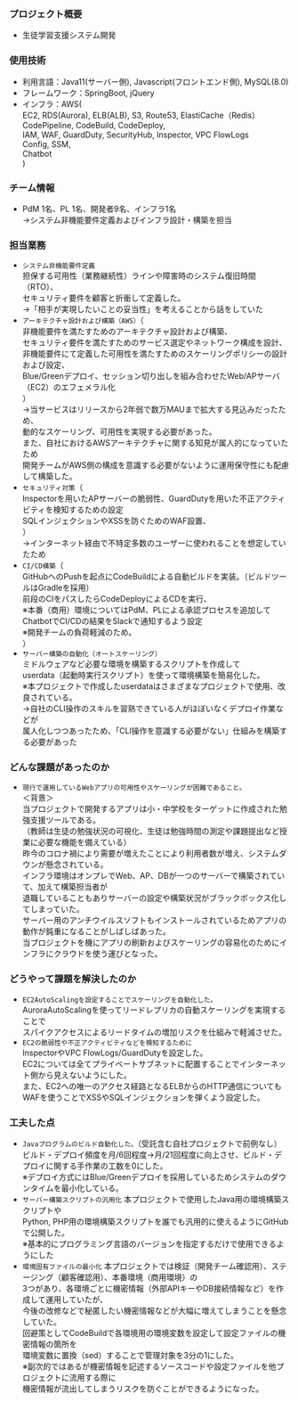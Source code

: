 ### プロジェクト概要
- 生徒学習支援システム開発

### 使用技術
- 利用言語：Java11(サーバー側), Javascript(フロントエンド側), MySQL(8.0)
- フレームワーク：SpringBoot, jQuery
- インフラ：AWS(<br>
  EC2, RDS(Aurora), ELB(ALB), S3, Route53, ElastiCache（Redis）<br>
  CodePipeline, CodeBuild, CodeDeploy,<br>
  IAM, WAF, GuardDuty, SecurityHub, Inspector, VPC FlowLogs<br>
  Config, SSM,<br>
  Chatbot<br>
  )

### チーム情報
- PdM 1名、PL 1名、開発者9名、インフラ1名<br>
→システム非機能要件定義およびインフラ設計・構築を担当

### 担当業務
- `システム非機能要件定義`<br>
  担保する可用性（業務継続性）ラインや障害時のシステム復旧時間（RTO）、<br>
  セキュリティ要件を顧客と折衝して定義した。<br>
  →「相手が実現したいことの妥当性」を考えることから話をしていた
- `アーキテクチャ設計および構築（AWS）`（<br>
  非機能要件を満たすためのアーキテクチャ設計および構築、<br>
  セキュリティ要件を満たすためのサービス選定やネットワーク構成を設計、<br>
  非機能要件にて定義した可用性を満たすためのスケーリングポリシーの設計および設定、<br>
  Blue/Greenデプロイ、セッション切り出しを組み合わせたWeb/APサーバ（EC2）のエフェメラル化 <br>
  ）<br>
  →当サービスはリリースから2年弱で数万MAUまで拡大する見込みだったため、<br>
    動的なスケーリング、可用性を実現する必要があった。<br>
  また、自社におけるAWSアーキテクチャに関する知見が属人的になっていたため<br>
  開発チームがAWS側の構成を意識する必要がないように運用保守性にも配慮して構築した。
- `セキュリティ対策`（<br>
  Inspectorを用いたAPサーバーの脆弱性、GuardDutyを用いた不正アクティビティを検知するための設定<br>
  SQLインジェクションやXSSを防ぐためのWAF設置、<br>
  ）<br>
  →インターネット経由で不特定多数のユーザーに使われることを想定していたため
- `CI/CD構築`（<br>
  GitHubへのPushを起点にCodeBuildによる自動ビルドを実装。（ビルドツールはGradleを採用）<br>
  前段のCIをパスしたらCodeDeployによるCDを実行、<br>
  ※本番（商用）環境についてはPdM、PLによる承認プロセスを追加して<br>
  ChatbotでCI/CDの結果をSlackで通知するよう設定<br>
  ※開発チームの負荷軽減のため。<br>
  ）<br>
- `サーバー構築の自動化（オートスケーリング）`<br>
  ミドルウェアなど必要な環境を構築するスクリプトを作成して<br>
  userdata（起動時実行スクリプト）を使って環境構築を簡易化した。<br>
  ※本プロジェクトで作成したuserdataはさまざまなプロジェクトで使用、改良されている。<br>
  →自社のCLI操作のスキルを習熟できている人がほぼいなくデプロイ作業などが<br>
  属人化しつつあったため、「CLI操作を意識する必要がない」仕組みを構築する必要があった

### どんな課題があったのか
- `現行で運用しているWebアプリの可用性やスケーリングが困難であること。`<br>
  ＜背景＞<br>
  当プロジェクトで開発するアプリは小・中学校をターゲットに作成された勉強支援ツールである。<br>
  （教師は生徒の勉強状況の可視化、生徒は勉強時間の測定や課題提出など授業に必要な機能を備えている）<br>
  昨今のコロナ禍により需要が増えたことにより利用者数が増え、システムダウンが懸念されている。<br>
  インフラ環境はオンプレでWeb、AP、DBが一つのサーバーで構築されていて、加えて構築担当者が<br>
  退職していることもありサーバーの設定や構築状況がブラックボックス化してしまっていた。<br>
  サーバー用のアンチウイルスソフトもインストールされているためアプリの動作が鈍重になることがしばしばあった。<br>
  当プロジェクトを機にアプリの刷新およびスケーリングの容易化のためにインフラにクラウドを使う運びとなった。

### どうやって課題を解決したのか
- `EC2AutoScalingを設定することでスケーリングを自動化した。`<br>
  AuroraAutoScalingを使ってリードレプリカの自動スケーリングを実現することで<br>
  スパイクアクセスによるリードタイムの増加リスクを仕組みで軽減させた。
- `EC2の脆弱性や不正アクティビティなどを検知するために`<br>
  InspectorやVPC FlowLogs/GuardDutyを設定した。<br>
  EC2については全てプライベートサブネットに配置することでインターネット側から見えないようにした。<br>
  また、EC2への唯一のアクセス経路となるELBからのHTTP通信についても<br>
  WAFを使うことでXSSやSQLインジェクションを弾くよう設定した。

### 工夫した点
- `Javaプログラムのビルド自動化した。`（受託含む自社プロジェクトで前例なし）<br>
  ビルド・デプロイ頻度を月/6回程度→月/21回程度に向上させ、ビルド・デプロイに関する手作業の工数を0にした。<br>
  ※デプロイ方式にはBlue/Greenデプロイを採用しているためシステムのダウンタイムを最小化している。
- `サーバー構築スクリプトの汎用化`
  本プロジェクトで使用したJava用の環境構築スクリプトや<br>
  Python, PHP用の環境構築スクリプトを誰でも汎用的に使えるようにGitHubで公開した。<br>
  ※基本的にプログラミング言語のバージョンを指定するだけで使用できるようにした
- `環境固有ファイルの最小化`
  本プロジェクトでは検証（開発チーム確認用）、ステージング（顧客確認用）、本番環境（商用環境）の<br>
  3つがあり、各環境ごとに機密情報（外部APIキーやDB接続情報など）を作成して運用していたが、<br>
  今後の改修などで秘匿したい機密情報などが大幅に増えてしまうことを懸念していた。<br>
  回避策としてCodeBuildで各環境用の環境変数を設定して設定ファイルの機密情報の箇所を<br>
  環境変数に置換（sed）することで管理対象を3分の1にした。<br>
  ※副次的ではあるが機密情報を記述するソースコードや設定ファイルを他プロジェクトに流用する際に<br>
  機密情報が流出してしまうリスクを防ぐことができるようになった。